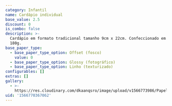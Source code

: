 ```yaml
---
category: Infantil
name: Cardápio individual
base_value: 2.5
discount: 0
is_combo: false
description: >-
  Cardápio em formato tradicional tamanho 9cm x 22cm. Confeccionado em papel
  180g.
base_paper_type:
  - base_paper_type_option: Offset (fosco)
    value: 0
  - base_paper_type_option: Glossy (fotográfico)
  - base_paper_type_option: Linho (texturizado)
configurables: []
extras: []
gallery:
  - >-
    https://res.cloudinary.com/dkaanqsro/image/upload/v1566773986/Papelaria%20infantil/Menu_individual_zpcnrn.jpg
uid: '1566770367062'
---
```


